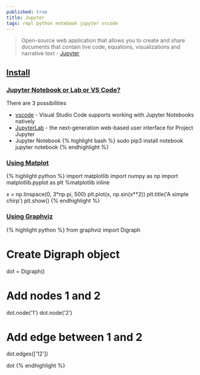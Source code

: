 ```yaml
---
published: true
title: Jupyter
tags: repl python notebook jupyter vscode
---
```

> Open-source web application that allows you to create and share documents that contain live code, equations, visualizations and narrative text - [Jupyter](https://jupyter.org/index.html)

## [Install](https://jupyter.org/install.html)

### [Jupyter Notebook or Lab or VS Code?](https://towardsdatascience.com/jupyter-notebook-or-lab-or-vs-code-b772f8388911)
There are 3 possibilities
- [vscode](https://towardsdatascience.com/jupyter-is-taking-a-big-overhaul-in-visual-studio-code-d9dc621e5f11) - Visual Studio Code supports working with Jupyter Notebooks natively
- [JupyterLab](https://jupyterlab.readthedocs.io/en/stable/) - the next-generation web-based user interface for Project Jupyter
- Jupyter Notebook
{% highlight bash %}
sudo pip3 install notebook
jupyter notebook
{% endhighlight %}

### [Using Matplot](https://stackoverflow.com/questions/19410042/how-to-make-ipython-notebook-matplotlib-plot-inline)

{% highlight python %}
import matplotlib
import numpy as np
import matplotlib.pyplot as plt
%matplotlib inline

x = np.linspace(0, 3*np.pi, 500)
plt.plot(x, np.sin(x**2))
plt.title('A simple chirp')
plt.show()
{% endhighlight %}

### [Using Graphviz](https://h1ros.github.io/posts/introduction-to-graphviz-in-jupyter-notebook/)

{% highlight python %}
from graphviz import Digraph
# Create Digraph object
dot = Digraph()

# Add nodes 1 and 2
dot.node('1')
dot.node('2')

# Add edge between 1 and 2
dot.edges(['12'])

dot
{% endhighlight %}
